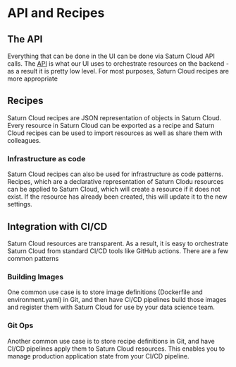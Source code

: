 # API and Recipes

## The API

Everything that can be done in the UI can be done via Saturn Cloud API calls. The [API](https:///api.saturncloud.io) is what our UI uses to orchestrate resources on the backend - as a result it is pretty low level. For most purposes, Saturn Cloud recipes are more appropriate

## Recipes

Saturn Cloud recipes are JSON representation of objects in Saturn Cloud. Every resource in Saturn Cloud can be exported as a recipe and Saturn Cloud recipes can be used to import resources as well as share them with colleagues.

### Infrastructure as code

Saturn Cloud recipes can also be used for infrastructure as code patterns. Recipes, which are a declarative representation of Saturn Clodu resources can be applied to Saturn Cloud, which will create a resource if it does not exist. If the resource has already been created, this will update it to the new settings.

## Integration with CI/CD

Saturn Cloud resources are transparent. As a result, it is easy to orchestrate Saturn Cloud from standard CI/CD tools like GitHub actions. There are a few common patterns

### Building Images

One common use case is to store image definitions (Dockerfile and environment.yaml) in Git, and then have CI/CD pipelines build those images and register them with Saturn Cloud for use by your data science team.

### Git Ops

Another common use case is to store recipe definitions in Git, and have CI/CD pipelines apply them to Saturn Cloud resources. This enables you to manage production application state from your CI/CD pipeline.
